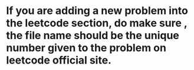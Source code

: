 # If you are adding a new problem into the leetcode section, do make sure , the file name should be the unique number given to the problem on leetcode official site.
